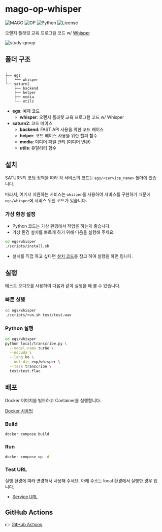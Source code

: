 # mago-op-whisper

![MAGO](https://img.shields.io/badge/MAGO-2025-green)
![OP](https://img.shields.io/badge/OP-2025-red)
![Python](https://img.shields.io/badge/python-3.10-blue)
![License](https://img.shields.io/badge/license-Apache%202.0-green)

오렌지 플래릿 교육 프로그램 코드 w/ [Whisper](https://github.com/openai/whisper.git)

![study-group](assets/orange-mago.png)

## 폴더 구조

```vim
.
├── egs
│   └── whisper
└── saturn2
    ├── backend
    ├── helper
    ├── media
    └── utils
```

- **egs**: 예제 코드
  - **whisper**: 오렌지 플래릿 교육 프로그램 코드 w/ Whisper
- **saturn2**: 코드 베이스
  - **backend**: FAST API 사용을 위한 코드 베이스
  - **helper**: 코드 베이스 사용을 위한 헬퍼 함수
  - **media**: 미디어 파일 관리 (미디어 변환)
  - **utils**: 유틸리티 함수

## 설치

SATURN의 코딩 정책을 따라 각 서비스의 코드는 `egs/<service_name>` 폴더에 있습니다.

따라서, 여기서 지원하는 서비스는 `whisper`를 사용하여 서비스를 구현하기 때문에 `egs/whisper`에 서비스 위한 코드가 있습니다.

### 가상 환경 설정

- Python 코드는 가상 환경에서 작업을 하는게 좋습니다.
- 가상 환경 설치를 빠르게 하기 위해 다음을 실행해 주세요.

```bash
cd egs/whisper
./scripts/install.sh
```

- 설치를 직접 하고 싶다면 [설치 코드](egs/whisper/scripts/install.sh)를 참고 하여 실행을 하면 됩니다.

## 실행

테스트 오디오를 사용하여 다음과 같이 실행을 해 볼 수 있습니다.

### 빠른 실행

```bash
cd egs/whisper
./scripts/run.sh test/test.wav
```

### Python 실행

```bash
cd egs/whisper
python local/transcribe.py \
  --model-name turbo \
  --nocuda \
  --lang ko \
  --out-dir exp/whisper \
  --task transcribe \
  test/test.flac
```

## 배포

Docker 이미지를 빌드하고 Container를 실행합니다.

[Docker 사용법](docs/docker.md)

### Build

```bash
docker compose build
```

### Run

```bash
docker compose up -d
```

### Test URL

실행 환경에 따라 변경해서 사용해 주세요. 아래 주소는 local 환경에서 실행한 경우 입니다.

- [Service URL](http://localhost:9005/whisper/docs)

## GitHub Actions

👉 [GitHub Actions](docs/github_actions.md)
